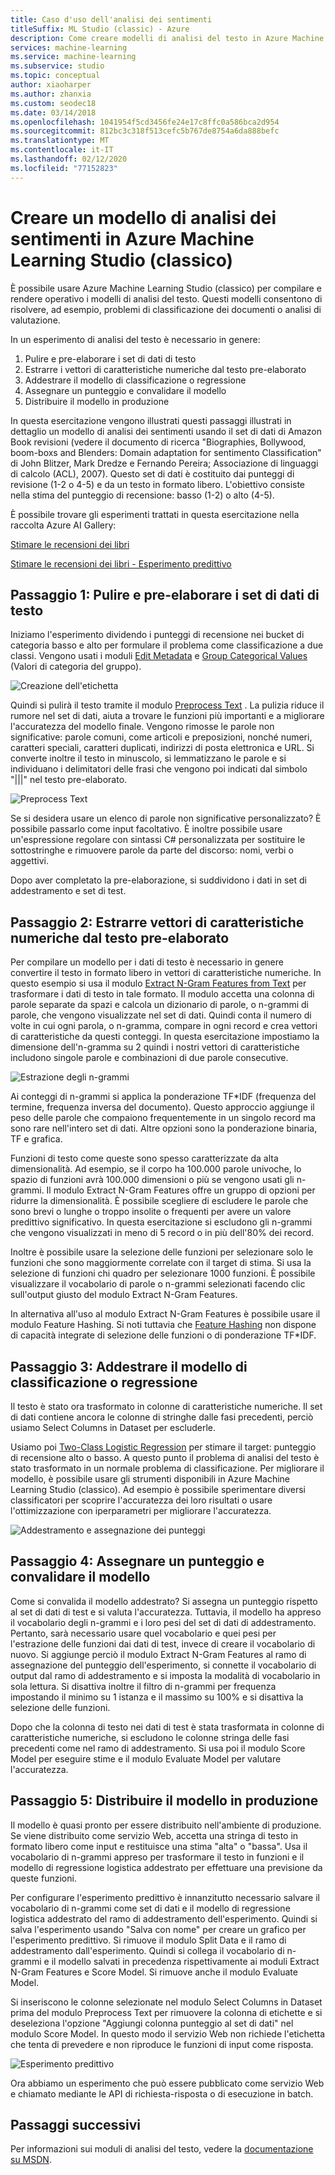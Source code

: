 ```yaml
---
title: Caso d'uso dell'analisi dei sentimenti
titleSuffix: ML Studio (classic) - Azure
description: Come creare modelli di analisi del testo in Azure Machine Learning Studio (classico) usando moduli per la pre-elaborazione del testo, N-grammi o hashing delle funzionalità
services: machine-learning
ms.service: machine-learning
ms.subservice: studio
ms.topic: conceptual
author: xiaoharper
ms.author: zhanxia
ms.custom: seodec18
ms.date: 03/14/2018
ms.openlocfilehash: 1041954f5cd3456fe24e17c8ffc0a586bca2d954
ms.sourcegitcommit: 812bc3c318f513cefc5b767de8754a6da888befc
ms.translationtype: MT
ms.contentlocale: it-IT
ms.lasthandoff: 02/12/2020
ms.locfileid: "77152823"
---
```

# <a name="create-a-sentiment-analysis-model-in-azure-machine-learning-studio-classic"></a>Creare un modello di analisi dei sentimenti in Azure Machine Learning Studio (classico)

È possibile usare Azure Machine Learning Studio (classico) per compilare e rendere operativo i modelli di analisi del testo. Questi modelli consentono di risolvere, ad esempio, problemi di classificazione dei documenti o analisi di valutazione.

In un esperimento di analisi del testo è necessario in genere:

1. Pulire e pre-elaborare i set di dati di testo
2. Estrarre i vettori di caratteristiche numeriche dal testo pre-elaborato
3. Addestrare il modello di classificazione o regressione
4. Assegnare un punteggio e convalidare il modello
5. Distribuire il modello in produzione

In questa esercitazione vengono illustrati questi passaggi illustrati in dettaglio un modello di analisi dei sentimenti usando il set di dati di Amazon Book revisioni (vedere il documento di ricerca "Biographies, Bollywood, boom-boxs and Blenders: Domain adaptation for sentimento Classification" di John Blitzer, Mark Dredze e Fernando Pereira; Associazione di linguaggi di calcolo (ACL), 2007). Questo set di dati è costituito dai punteggi di revisione (1-2 o 4-5) e da un testo in formato libero. L'obiettivo consiste nella stima del punteggio di recensione: basso (1-2) o alto (4-5).

È possibile trovare gli esperimenti trattati in questa esercitazione nella raccolta Azure AI Gallery:

[Stimare le recensioni dei libri](https://gallery.azure.ai/Experiment/Predict-Book-Reviews-1)

[Stimare le recensioni dei libri - Esperimento predittivo](https://gallery.azure.ai/Experiment/Predict-Book-Reviews-Predictive-Experiment-1)

## <a name="step-1-clean-and-preprocess-text-dataset"></a>Passaggio 1: Pulire e pre-elaborare i set di dati di testo
Iniziamo l'esperimento dividendo i punteggi di recensione nei bucket di categoria basso e alto per formulare il problema come classificazione a due classi. Vengono usati i moduli [Edit Metadata](https://msdn.microsoft.com/library/azure/dn905986.aspx) e [Group Categorical Values](https://msdn.microsoft.com/library/azure/dn906014.aspx) (Valori di categoria del gruppo).

![Creazione dell'etichetta](./media/text-analytics-module-tutorial/create-label.png)

Quindi si pulirà il testo tramite il modulo [Preprocess Text](https://msdn.microsoft.com/library/azure/mt762915.aspx) . La pulizia riduce il rumore nel set di dati, aiuta a trovare le funzioni più importanti e a migliorare l'accuratezza del modello finale. Vengono rimosse le parole non significative: parole comuni, come articoli e preposizioni, nonché numeri, caratteri speciali, caratteri duplicati, indirizzi di posta elettronica e URL. Si converte inoltre il testo in minuscolo, si lemmatizzano le parole e si individuano i delimitatori delle frasi che vengono poi indicati dal simbolo "|||" nel testo pre-elaborato.

![Preprocess Text](./media/text-analytics-module-tutorial/preprocess-text.png)

Se si desidera usare un elenco di parole non significative personalizzato? È possibile passarlo come input facoltativo. È inoltre possibile usare un'espressione regolare con sintassi C# personalizzata per sostituire le sottostringhe e rimuovere parole da parte del discorso: nomi, verbi o aggettivi.

Dopo aver completato la pre-elaborazione, si suddividono i dati in set di addestramento e set di test.

## <a name="step-2-extract-numeric-feature-vectors-from-pre-processed-text"></a>Passaggio 2: Estrarre vettori di caratteristiche numeriche dal testo pre-elaborato
Per compilare un modello per i dati di testo è necessario in genere convertire il testo in formato libero in vettori di caratteristiche numeriche. In questo esempio si usa il modulo [Extract N-Gram Features from Text](https://msdn.microsoft.com/library/azure/mt762916.aspx) per trasformare i dati di testo in tale formato. Il modulo accetta una colonna di parole separate da spazi e calcola un dizionario di parole, o n-grammi di parole, che vengono visualizzate nel set di dati. Quindi conta il numero di volte in cui ogni parola, o n-gramma, compare in ogni record e crea vettori di caratteristiche da questi conteggi. In questa esercitazione impostiamo la dimensione dell'n-gramma su 2 quindi i nostri vettori di caratteristiche includono singole parole e combinazioni di due parole consecutive.

![Estrazione degli n-grammi](./media/text-analytics-module-tutorial/extract-ngrams.png)

Ai conteggi di n-grammi si applica la ponderazione TF*IDF (frequenza del termine, frequenza inversa del documento). Questo approccio aggiunge il peso delle parole che compaiono frequentemente in un singolo record ma sono rare nell'intero set di dati. Altre opzioni sono la ponderazione binaria, TF e grafica.

Funzioni di testo come queste sono spesso caratterizzate da alta dimensionalità. Ad esempio, se il corpo ha 100.000 parole univoche, lo spazio di funzioni avrà 100.000 dimensioni o più se vengono usati gli n-grammi. Il modulo Extract N-Gram Features offre un gruppo di opzioni per ridurre la dimensionalità. È possibile scegliere di escludere le parole che sono brevi o lunghe o troppo insolite o frequenti per avere un valore predittivo significativo. In questa esercitazione si escludono gli n-grammi che vengono visualizzati in meno di 5 record o in più dell'80% dei record.

Inoltre è possibile usare la selezione delle funzioni per selezionare solo le funzioni che sono maggiormente correlate con il target di stima. Si usa la selezione di funzioni chi quadro per selezionare 1000 funzioni. È possibile visualizzare il vocabolario di parole o n-grammi selezionati facendo clic sull'output giusto del modulo Extract N-Gram Features.

In alternativa all'uso al modulo Extract N-Gram Features è possibile usare il modulo Feature Hashing. Si noti tuttavia che [Feature Hashing](https://msdn.microsoft.com/library/azure/dn906018.aspx) non dispone di capacità integrate di selezione delle funzioni o di ponderazione TF*IDF.

## <a name="step-3-train-classification-or-regression-model"></a>Passaggio 3: Addestrare il modello di classificazione o regressione
Il testo è stato ora trasformato in colonne di caratteristiche numeriche. Il set di dati contiene ancora le colonne di stringhe dalle fasi precedenti, perciò usiamo Select Columns in Dataset per escluderle.

Usiamo poi [Two-Class Logistic Regression](https://msdn.microsoft.com/library/azure/dn905994.aspx) per stimare il target: punteggio di recensione alto o basso. A questo punto il problema di analisi del testo è stato trasformato in un normale problema di classificazione. Per migliorare il modello, è possibile usare gli strumenti disponibili in Azure Machine Learning Studio (classico). Ad esempio è possibile sperimentare diversi classificatori per scoprire l'accuratezza dei loro risultati o usare l'ottimizzazione con iperparametri per migliorare l'accuratezza.

![Addestramento e assegnazione dei punteggi](./media/text-analytics-module-tutorial/scoring-text.png)

## <a name="step-4-score-and-validate-the-model"></a>Passaggio 4: Assegnare un punteggio e convalidare il modello
Come si convalida il modello addestrato? Si assegna un punteggio rispetto al set di dati di test e si valuta l'accuratezza. Tuttavia, il modello ha appreso il vocabolario degli n-grammi e i loro pesi del set di dati di addestramento. Pertanto, sarà necessario usare quel vocabolario e quei pesi per l'estrazione delle funzioni dai dati di test, invece di creare il vocabolario di nuovo. Si aggiunge perciò il modulo Extract N-Gram Features al ramo di assegnazione del punteggio dell'esperimento, si connette il vocabolario di output dal ramo di addestramento e si imposta la modalità di vocabolario in sola lettura. Si disattiva inoltre il filtro di n-grammi per frequenza impostando il minimo su 1 istanza e il massimo su 100% e si disattiva la selezione delle funzioni.

Dopo che la colonna di testo nei dati di test è stata trasformata in colonne di caratteristiche numeriche, si escludono le colonne stringa delle fasi precedenti come nel ramo di addestramento. Si usa poi il modulo Score Model per eseguire stime e il modulo Evaluate Model per valutare l'accuratezza.

## <a name="step-5-deploy-the-model-to-production"></a>Passaggio 5: Distribuire il modello in produzione
Il modello è quasi pronto per essere distribuito nell'ambiente di produzione. Se viene distribuito come servizio Web, accetta una stringa di testo in formato libero come input e restituisce una stima "alta" o "bassa". Usa il vocabolario di n-grammi appreso per trasformare il testo in funzioni e il modello di regressione logistica addestrato per effettuare una previsione da queste funzioni. 

Per configurare l'esperimento predittivo è innanzitutto necessario salvare il vocabolario di n-grammi come set di dati e il modello di regressione logistica addestrato del ramo di addestramento dell'esperimento. Quindi si salva l'esperimento usando "Salva con nome" per creare un grafico per l'esperimento predittivo. Si rimuove il modulo Split Data e il ramo di addestramento dall'esperimento. Quindi si collega il vocabolario di n-grammi e il modello salvati in precedenza rispettivamente ai moduli Extract N-Gram Features e Score Model. Si rimuove anche il modulo Evaluate Model.

Si inseriscono le colonne selezionate nel modulo Select Columns in Dataset prima del modulo Preprocess Text per rimuovere la colonna di etichette e si deseleziona l'opzione "Aggiungi colonna punteggio al set di dati" nel modulo Score Model. In questo modo il servizio Web non richiede l'etichetta che tenta di prevedere e non riproduce le funzioni di input come risposta.

![Esperimento predittivo](./media/text-analytics-module-tutorial/predictive-text.png)

Ora abbiamo un esperimento che può essere pubblicato come servizio Web e chiamato mediante le API di richiesta-risposta o di esecuzione in batch.

## <a name="next-steps"></a>Passaggi successivi
Per informazioni sui moduli di analisi del testo, vedere la [documentazione su MSDN](https://msdn.microsoft.com/library/azure/dn905886.aspx).


